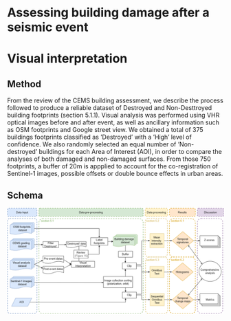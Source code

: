 # Assessing building damage after a seismic event
# Visual interpretation

## Method
From the review of the CEMS building assessment, we describe the process followed to produce a reliable dataset of Destroyed and Non-Desttroyed building footprints (section 5.1.1). Visual analysis was performed using VHR optical images before and after event, as well as ancillary information such as OSM footprints and Google street view. We obtained a total of 375 buildings footprints classified as ’Destroyed’ with a ’High’ level of confidence. We also randomly selected an equal number of ’Non-destroyed’ buildings for each Area of Interest (AOI), in order to compare the analyses of both damaged and non-damaged surfaces. From those 750 footprints, a buffer of 20m is appplied to account for the co-registration of Sentinel-1 images, possible offsets or double bounce effects in urban areas.

## Schema 

<img src="https://github.com/Augustin-Ma/AssessingDamage/blob/1a9854722848378964661c5f427f08acbcfa78c1/unsupervised-CD-SAR/fig/methodology_mean.png" alt="framework">
